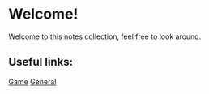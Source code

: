 # Welcome!
Welcome to this notes collection, feel free to look around.

## Useful links:
[Game](?c=game/README.md)
[General](?c=general/README.md)